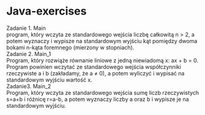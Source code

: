 # Java-exercises
Zadanie 1. Main<br>
program, który wczyta ze standardowego wejścia liczbę całkowitą n > 2,
a potem wyznaczy i wypisze na standardowym wyjściu kąt pomiędzy dwoma bokami n-kąta foremnego (mierzony w stopniach).
<br>
Zadanie 2. Main_1<br>
Program, który rozwiąże równanie liniowe z jedną niewiadomą x: ax + b = 0.
Program powinien wczytać ze standardowego wejścia współczynniki rzeczywiste a i b (zakładamy, że a ≠ 0),
a potem wyliczyć i wypisać na standardowym wyjściu wartość x.
<br>
Zadanie3. Main_2<br>
Program, który wczyta ze standardowego wejścia sumę liczb rzeczywistych s=a+b i różnicę r=a-b,
a potem wyznaczy liczby a oraz b i wypisze je na standardowym wyjściu.
